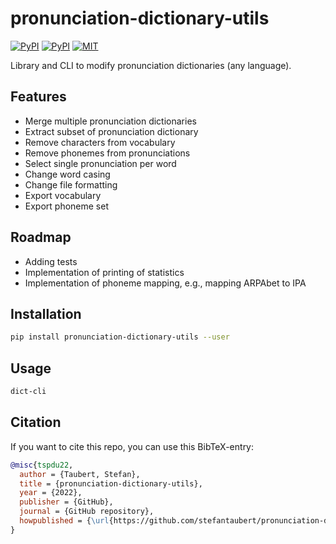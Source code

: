 # pronunciation-dictionary-utils

[![PyPI](https://img.shields.io/pypi/v/pronunciation-dictionary-utils.svg)](https://pypi.python.org/pypi/pronunciation-dictionary-utils)
[![PyPI](https://img.shields.io/pypi/pyversions/pronunciation-dictionary-utils.svg)](https://pypi.python.org/pypi/pronunciation-dictionary-utils)
[![MIT](https://img.shields.io/github/license/stefantaubert/pronunciation-dictionary-utils.svg)](LICENSE)

Library and CLI to modify pronunciation dictionaries (any language).

## Features

- Merge multiple pronunciation dictionaries
- Extract subset of pronunciation dictionary
- Remove characters from vocabulary
- Remove phonemes from pronunciations
- Select single pronunciation per word
- Change word casing
- Change file formatting
- Export vocabulary
- Export phoneme set

## Roadmap

- Adding tests
- Implementation of printing of statistics
- Implementation of phoneme mapping, e.g., mapping ARPAbet to IPA

## Installation

```sh
pip install pronunciation-dictionary-utils --user
```

## Usage

```sh
dict-cli
```

## Citation

If you want to cite this repo, you can use this BibTeX-entry:

```bibtex
@misc{tspdu22,
  author = {Taubert, Stefan},
  title = {pronunciation-dictionary-utils},
  year = {2022},
  publisher = {GitHub},
  journal = {GitHub repository},
  howpublished = {\url{https://github.com/stefantaubert/pronunciation-dictionary-utils}}
}
```
